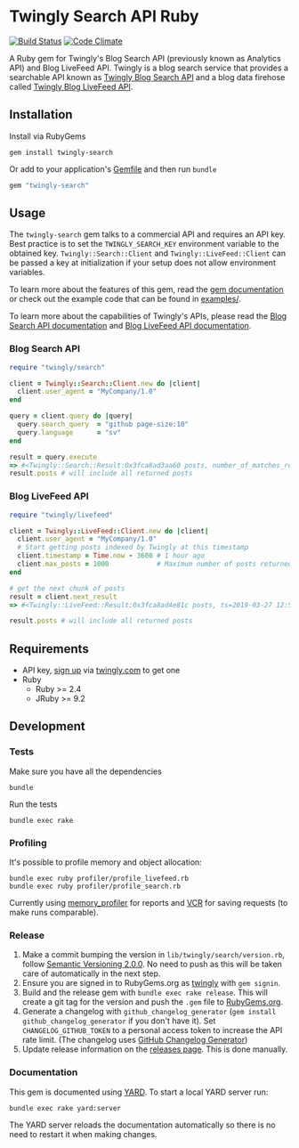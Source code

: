 # Twingly Search API Ruby

[![Build Status](https://travis-ci.org/twingly/twingly-search-api-ruby.png?branch=master)](https://travis-ci.org/twingly/twingly-search-api-ruby)
[![Code Climate](https://codeclimate.com/github/twingly/twingly-search-api-ruby/badges/gpa.svg)](https://codeclimate.com/github/twingly/twingly-search-api-ruby)

A Ruby gem for Twingly's Blog Search API (previously known as Analytics API) and Blog LiveFeed API. Twingly is a blog search service that provides a searchable API known as [Twingly Blog Search API][Blog Search API documentation] and a blog data firehose called [Twingly Blog LiveFeed API][Blog LiveFeed API documentation].

## Installation

Install via RubyGems

```shell
gem install twingly-search
```

Or add to your application's [Gemfile](http://bundler.io/gemfile.html) and then run `bundle`

```ruby
gem "twingly-search"
```

## Usage

The `twingly-search` gem talks to a commercial API and requires an API key. Best practice is to set the `TWINGLY_SEARCH_KEY` environment variable to the obtained key. `Twingly::Search::Client` and `Twingly::LiveFeed::Client` can be passed a key at initialization if your setup does not allow environment variables.

To learn more about the features of this gem, read the [gem documentation] or check out the example code that can be found in [examples/](examples/).

To learn more about the capabilities of Twingly's APIs, please read the [Blog Search API documentation] and [Blog LiveFeed API documentation].

[gem documentation]: https://www.rubydoc.info/github/twingly/twingly-search-api-ruby
[Blog Search API documentation]: https://developer.twingly.com/resources/search/
[Blog LiveFeed API documentation]: https://developer.twingly.com/resources/livefeed/

### Blog Search API

```ruby
require "twingly/search"

client = Twingly::Search::Client.new do |client|
  client.user_agent = "MyCompany/1.0"
end

query = client.query do |query|
  query.search_query  = "github page-size:10"
  query.language      = "sv"
end

result = query.execute
=> #<Twingly::Search::Result:0x3fca8ad3aa60 posts, number_of_matches_returned=10, number_of_matches_total=281, incomplete_result=false, seconds_elapsed=0.239, all_results_returned?=false, incomplete?=false>
result.posts # will include all returned posts
```

### Blog LiveFeed API

```ruby
require "twingly/livefeed"

client = Twingly::LiveFeed::Client.new do |client|
  client.user_agent = "MyCompany/1.0"
  # Start getting posts indexed by Twingly at this timestamp
  client.timestamp = Time.now - 3600 # 1 hour ago
  client.max_posts = 1000            # Maximum number of posts returned per call
end

# get the next chunk of posts
result = client.next_result
=> #<Twingly::LiveFeed::Result:0x3fca8ad4e81c posts, ts=2019-03-27 12:52:54 UTC, from=2019-03-27 11:52:53 UTC, number_of_posts=709, max_number_of_posts=1000, first_post=2019-03-27 11:53:02 UTC, last_post=2019-03-27 12:52:42 UTC, next_timestamp=2019-03-27 12:52:42 UTC>

result.posts # will include all returned posts
```

## Requirements

* API key, [sign up](https://www.twingly.com/try-for-free) via [twingly.com](https://www.twingly.com/) to get one
* Ruby
  * Ruby >= 2.4
  * JRuby >= 9.2

## Development

### Tests

Make sure you have all the dependencies

    bundle

Run the tests

    bundle exec rake

### Profiling

It's possible to profile memory and object allocation:

    bundle exec ruby profiler/profile_livefeed.rb
    bundle exec ruby profiler/profile_search.rb

Currently using [memory_profiler](https://github.com/SamSaffron/memory_profiler) for reports and [VCR](https://github.com/vcr/vcr) for saving requests (to make runs comparable).

### Release

1. Make a commit bumping the version in `lib/twingly/search/version.rb`, follow [Semantic Versioning 2.0.0](http://semver.org/). No need to push as this will be taken care of automatically in the next step.
1. Ensure you are signed in to RubyGems.org as [twingly][twingly-rubygems] with `gem signin`.
1. Build and the release gem with `bundle exec rake release`. This will create a git tag for the version and push the `.gem` file to [RubyGems.org].
1. Generate a changelog with `github_changelog_generator` (`gem install github_changelog_generator` if you don't have it). Set `CHANGELOG_GITHUB_TOKEN` to a personal access token to increase the API rate limit. (The changelog uses [GitHub Changelog Generator](https://github.com/skywinder/github-changelog-generator/))
1. Update release information on the [releases page]. This is done manually.

[releases page]: https://github.com/twingly/twingly-search-api-ruby/releases
[RubyGems.org]: https://rubygems.org/

### Documentation

This gem is documented using [YARD]. To start a local YARD server run:

    bundle exec rake yard:server

The YARD server reloads the documentation automatically so there is no need to restart it when making changes.

[YARD]: https://yardoc.org/
[twingly-rubygems]: https://rubygems.org/profiles/twingly
